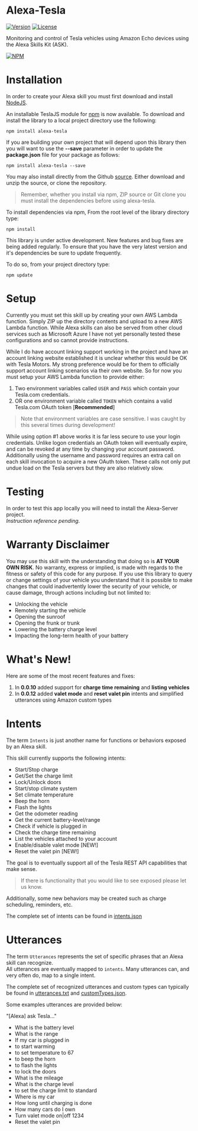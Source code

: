 # Alexa-Tesla
[![Version](http://img.shields.io/npm/v/alexa-tesla.png)](https://www.npmjs.org/package/alexa-tesla)
[![License](https://img.shields.io/npm/l/alexa-tesla.svg)](https://github.com/mseminatore/alexa-esla/blob/master/LICENSE)

Monitoring and control of Tesla vehicles using Amazon Echo devices using the Alexa Skills Kit (ASK).

[![NPM](https://nodei.co/npm/alexa-tesla.png?downloads=true&downloadRank=true&stars=true)](https://nodei.co/npm/alexa-tesla/)

# Installation

In order to create your Alexa skill you must first download and install [NodeJS](http://nodejs.org).

An installable TeslaJS module for [npm](http://npmjs.org) is now available.  To download and install the library 
to a local project directory use the following:

    npm install alexa-tesla

If you are building your own project that will depend upon this library then you will want to use 
the **--save** parameter in order to update the **package.json** file for your package as follows:

    npm install alexa-tesla --save

You may also install directly from the Github [source](https://github.com/mseminatore/alexa-tesla).
Either download and unzip the source, or clone the repository.

>Remember, whether you install via npm, ZIP source or Git clone you must install the dependencies before using
>alexa-tesla.

To install dependencies via npm, From the root level of the library directory type:

    npm install

This library is under active development.  New features and bug fixes are being added
regularly.  To ensure that you have the very latest version and it's dependencies be sure to update frequently.

To do so, from your project directory type:

    npm update

# Setup

Currently you must set this skill up by creating your own AWS Lambda function.  Simply ZIP up the directory
contents and upload to a new AWS Lambda function.  While Alexa skills can also be served from other cloud
services such as Microsoft Azure I have not yet personally tested these configurations and so cannot 
provide instructions.

While I do have account linking support working in the project and have an account linking website established
it is unclear whether this would be OK with Tesla Motors.  My strong preference would be for them to 
officially support account linking scenarios via their own website.  So for now you must setup your 
AWS Lambda function to provide either:

1. Two environment variables called `USER` and `PASS` which contain your Tesla.com credentials.
2. OR one environment variable called `TOKEN` which contains a valid Tesla.com OAuth token [**Recommended**]

>Note that environment variables are case sensitive.  I was caught by this several times during development!

While using option #1 above works it is far less secure to use your login credentials.  Unlike logon credentials
an OAuth token will eventually expire, and can be revoked at any time by changing your account password.  Additionally using the username and password requires an extra call on each skill invocation to acquire a new OAuth token.  These calls not only put undue load on the Tesla servers but they are also relatively slow.

# Testing

In order to test this app locally you will need to install the Alexa-Server project.  
_Instruction reference pending_.

# Warranty Disclaimer

You may use this skill with the understanding that doing so is **AT YOUR OWN RISK**.
No warranty, express or implied, is made with regards to the fitness or safety of 
this code for any purpose.  If you use this library to query or change settings of 
your vehicle you understand that it is possible to make changes that could 
inadvertently lower the security of your vehicle, or cause damage, through actions 
including but not limited to:

* Unlocking the vehicle
* Remotely starting the vehicle
* Opening the sunroof
* Opening the frunk or trunk
* Lowering the battery charge level
* Impacting the long-term health of your battery

# What's New!

Here are some of the most recent features and fixes:

1. In **0.0.10** added support for **charge time remaining** and **listing vehicles**
2. In **0.0.12** added **valet mode** and **reset valet pin** intents and simplified utterances using Amazon custom types

# Intents

The term `Intents` is just another name for functions or behaviors exposed by an Alexa skill.

This skill currently supports the following intents:

* Start/Stop charge
* Get/Set the charge limit
* Lock/Unlock doors
* Start/stop climate system
* Set climate temperature
* Beep the horn
* Flash the lights
* Get the odometer reading
* Get the current battery-level/range
* Check if vehicle is plugged in
* Check the charge time remaining
* List the vehicles attached to your account
* Enable/disable valet mode [NEW!]
* Reset the valet pin [NEW!]

The goal is to eventually support all of the Tesla REST API capabilities that make sense.

> If there is functionality that you would like to see exposed please let us know.

Additionally, some new behaviors may be created such as charge scheduling, reminders, etc.

The complete set of intents can be found in
[intents.json](https://github.com/mseminatore/alexa-tesla/blob/master/intents.json) 

# Utterances

The term `Utterances` represents the set of specific phrases that an Alexa skill can recognize.  
All utterances are eventually mapped to `intents`.  Many utterances can, and very often do, map 
to a single intent.

The complete set of recognized utterances and custom types can typically be found in 
[utterances.txt](https://github.com/mseminatore/alexa-tesla/blob/master/utterances.txt) 
and [customTypes.json](https://github.com/mseminatore/alexa-tesla/blob/master/customTypes.json).

Some examples utterances are provided below:

"[Alexa] ask Tesla..."

* What is the battery level
* What is the range
* If my car is plugged in
* to start warming
* to set temperature to 67
* to beep the horn
* to flash the lights
* to lock the doors
* What is the mileage
* What is the charge level
* to set the charge limit to standard
* Where is my car
* How long until charging is done
* How many cars do I own
* Turn valet mode on|off 1234
* Reset the valet pin
